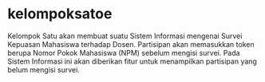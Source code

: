 # kelompoksatoe

Kelompok Satu akan membuat suatu Sistem Informasi mengenai Survei Kepuasan Mahasiswa terhadap Dosen. Partisipan akan memasukkan token berupa Nomor Pokok Mahasiswa (NPM) sebelum mengisi survei. Pada Sistem Informasi ini akan diberikan fitur untuk menampilkan partisipan yang belum mengisi survei.
